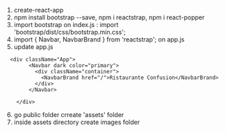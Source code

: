 1. create-react-app
2. npm install bootstrap --save, npm i reactstrap, npm i react-popper
3.  import bootstrap on index.js :     import 'bootstrap/dist/css/bootstrap.min.css';
4. import { Navbar, NavbarBrand } from 'reactstrap'; on app.js
5. update app.js
```
  <div className="App">
        <Navbar dark color="primary">
          <div className="container">
            <NavbarBrand href="/">Ristaurante Confusion</NavbarBrand>
          </div>
        </Navbar>
      
    </div>
```
6. go public folder crreate 'assets' folder
7. inside assets directory create images folder
